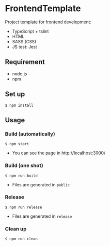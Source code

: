 FrontendTemplate
================

Project template for frontend development:

* TypeScript + tslint
* HTML
* SASS (CSS)
* JS test: Jest


## Requirement

* node.js
* npm


## Set up

```
$ npm install
```


## Usage

### Build (automatically)

```
$ npm start
```

* You can see the page in http://localhost:3000/

### Build (one shot)

```
$ npm run build
```

* Files are generated in `public`

### Release

```
$ npm run release
```

* Files are generated in `release`

### Clean up

```
$ npm run clean
```
